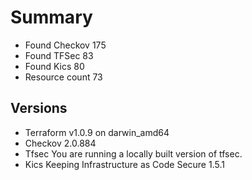 # Summary

- Found Checkov 175
- Found TFSec 83
- Found Kics 80
- Resource count 73

## Versions

- Terraform v1.0.9
on darwin_amd64
- Checkov 2.0.884
- Tfsec You are running a locally built version of tfsec.
- Kics Keeping Infrastructure as Code Secure 1.5.1

